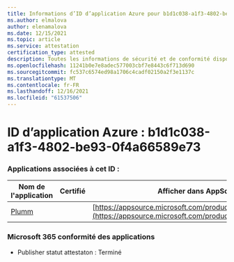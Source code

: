 ```yaml
---
title: Informations d’ID d’application Azure pour b1d1c038-a1f3-4802-be93-0f4a66589e73
ms.author: elmalova
author: elenamalova
ms.date: 12/15/2021
ms.topic: article
ms.service: attestation
certification_type: attested
description: Toutes les informations de sécurité et de conformité disponibles pour b1d1c038-a1f3-4802-be93-0f4a66589e73.
ms.openlocfilehash: 11241b0e7e8adec577003cbf7e8443c6f713d690
ms.sourcegitcommit: fc537c6574ed98a1706c4cadf02150a2f3e1137c
ms.translationtype: MT
ms.contentlocale: fr-FR
ms.lasthandoff: 12/16/2021
ms.locfileid: "61537506"
---
```

# <a name="azure-app-id-b1d1c038-a1f3-4802-be93-0f4a66589e73"></a>ID d’application Azure : b1d1c038-a1f3-4802-be93-0f4a66589e73


### <a name="apps-associated-with-this-id"></a>Applications associées à cet ID :
| **Nom de l'application** | **Certifié** | **Afficher dans AppSource** |
|--------------|---------------|-----------------------|
| [Plumm](https://docs.microsoft.com/microsoft-365-app-certification/forward/WA200003326) |  | [https://appsource.microsoft.com/product/office/WA200003326](https://appsource.microsoft.com/product/office/WA200003326) |

### <a name="microsoft-365-app-compliance-status"></a>Microsoft 365 conformité des applications
- Publisher statut attestaton : Terminé
